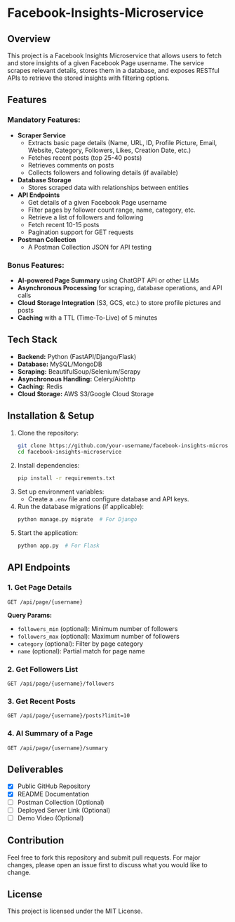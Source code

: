 # Facebook-Insights-Microservice

## Overview
This project is a Facebook Insights Microservice that allows users to fetch and store insights of a given Facebook Page username. The service scrapes relevant details, stores them in a database, and exposes RESTful APIs to retrieve the stored insights with filtering options.

## Features
### Mandatory Features:
- **Scraper Service**
  - Extracts basic page details (Name, URL, ID, Profile Picture, Email, Website, Category, Followers, Likes, Creation Date, etc.)
  - Fetches recent posts (top 25-40 posts)
  - Retrieves comments on posts
  - Collects followers and following details (if available)
- **Database Storage**
  - Stores scraped data with relationships between entities
- **API Endpoints**
  - Get details of a given Facebook Page username
  - Filter pages by follower count range, name, category, etc.
  - Retrieve a list of followers and following
  - Fetch recent 10-15 posts
  - Pagination support for GET requests
- **Postman Collection**
  - A Postman Collection JSON for API testing

### Bonus Features:
- **AI-powered Page Summary** using ChatGPT API or other LLMs
- **Asynchronous Processing** for scraping, database operations, and API calls
- **Cloud Storage Integration** (S3, GCS, etc.) to store profile pictures and posts
- **Caching** with a TTL (Time-To-Live) of 5 minutes

## Tech Stack
- **Backend:** Python (FastAPI/Django/Flask)
- **Database:** MySQL/MongoDB
- **Scraping:** BeautifulSoup/Selenium/Scrapy
- **Asynchronous Handling:** Celery/Aiohttp
- **Caching:** Redis
- **Cloud Storage:** AWS S3/Google Cloud Storage

## Installation & Setup
1. Clone the repository:
   ```sh
   git clone https://github.com/your-username/facebook-insights-microservice.git
   cd facebook-insights-microservice
   ```
2. Install dependencies:
   ```sh
   pip install -r requirements.txt
   ```
3. Set up environment variables:
   - Create a `.env` file and configure database and API keys.
4. Run the database migrations (if applicable):
   ```sh
   python manage.py migrate  # For Django
   ```
5. Start the application:
   ```sh
   python app.py  # For Flask
   ```

## API Endpoints
### 1. Get Page Details
```http
GET /api/page/{username}
```
**Query Params:**
- `followers_min` (optional): Minimum number of followers
- `followers_max` (optional): Maximum number of followers
- `category` (optional): Filter by page category
- `name` (optional): Partial match for page name

### 2. Get Followers List
```http
GET /api/page/{username}/followers
```

### 3. Get Recent Posts
```http
GET /api/page/{username}/posts?limit=10
```

### 4. AI Summary of a Page
```http
GET /api/page/{username}/summary
```

## Deliverables
- [x] Public GitHub Repository
- [x] README Documentation
- [ ] Postman Collection (Optional)
- [ ] Deployed Server Link (Optional)
- [ ] Demo Video (Optional)

## Contribution
Feel free to fork this repository and submit pull requests. For major changes, please open an issue first to discuss what you would like to change.

## License
This project is licensed under the MIT License.

